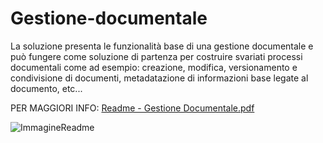 # Gestione-documentale
La soluzione presenta le funzionalità base di una gestione documentale e può fungere come soluzione di partenza per costruire svariati processi documentali come ad esempio: creazione, modifica, versionamento e condivisione di documenti, metadatazione di informazioni base legate al documento, etc...

PER MAGGIORI INFO: [Readme - Gestione Documentale.pdf](https://github.com/Jamio-openwork/Gestione-documentale/files/6784029/Readme.-.Gestione.Documentale.pdf)

![ImmagineReadme](https://user-images.githubusercontent.com/86653778/124912938-d4c7b380-dfee-11eb-8990-113c83277d1f.png)

